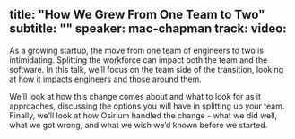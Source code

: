 title: "How We Grew From One Team to Two"
subtitle: ""
speaker: mac-chapman
track: 
video:
---
As a growing startup, the move from one team of engineers to two is intimidating. Splitting the workforce can impact both the team and the software. In this talk, we’ll focus on the team side of the transition, looking at how it impacts engineers and those around them. 

We’ll look at how this change comes about and what to look for as it approaches, discussing the options you will have in splitting up your team. Finally, we’ll look at how Osirium handled the change - what we did well, what we got wrong, and what we wish we’d known before we started.